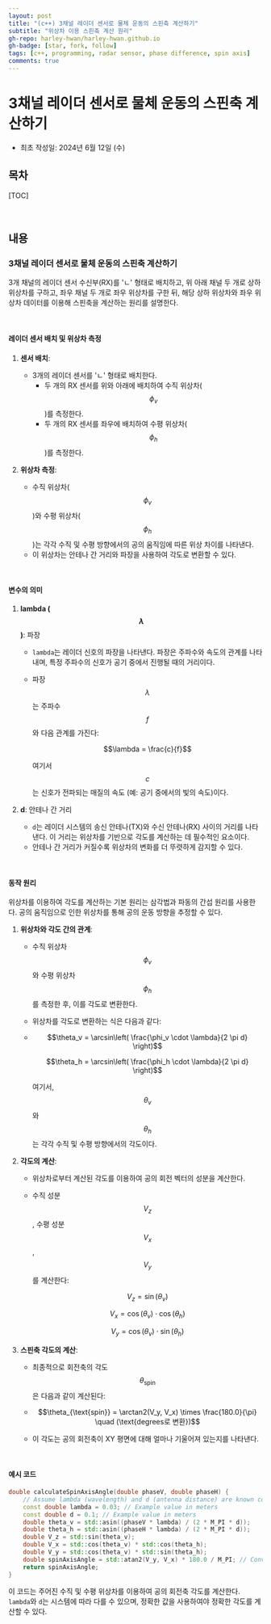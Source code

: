 ```yaml
---
layout: post
title: "(c++) 3채널 레이더 센서로 물체 운동의 스핀축 계산하기"
subtitle: "위상차 이용 스핀축 계산 원리"
gh-repo: harley-hwan/harley-hwan.github.io
gh-badge: [star, fork, follow]
tags: [c++, programming, radar sensor, phase difference, spin axis]
comments: true
---
```


# 3채널 레이더 센서로 물체 운동의 스핀축 계산하기

- 최초 작성일: 2024년 6월 12일 (수)
  
## 목차

[TOC]

<br/>

## 내용

### 3채널 레이더 센서로 물체 운동의 스핀축 계산하기

3개 채널의 레이더 센서 수신부(RX)를 'ㄴ' 형태로 배치하고, 위 아래 채널 두 개로 상하 위상차를 구하고, 좌우 채널 두 개로 좌우 위상차를 구한 뒤, 해당 상하 위상차와 좌우 위상차 데이터를 이용해 스핀축을 계산하는 원리를 설명한다.

<br/>

#### 레이더 센서 배치 및 위상차 측정

1. **센서 배치**:
   - 3개의 레이더 센서를 'ㄴ' 형태로 배치한다.
     - 두 개의 RX 센서를 위와 아래에 배치하여 수직 위상차($$\phi_v$$)를 측정한다.
     - 두 개의 RX 센서를 좌우에 배치하여 수평 위상차($$\phi_h$$)를 측정한다.
       
2. **위상차 측정**:
   - 수직 위상차($$\phi_v$$)와 수평 위상차($$\phi_h$$)는 각각 수직 및 수평 방향에서의 공의 움직임에 따른 위상 차이를 나타낸다.
   - 이 위상차는 안테나 간 거리와 파장을 사용하여 각도로 변환할 수 있다.
     
<br/>

#### 변수의 의미

1. **lambda ($$\lambda$$)**: 파장
   - `lambda`는 레이더 신호의 파장을 나타낸다. 파장은 주파수와 속도의 관계를 나타내며, 특정 주파수의 신호가 공기 중에서 진행될 때의 거리이다.
   - 파장 $$\lambda$$는 주파수 $$f$$와 다음 관계를 가진다:
     
     $$\lambda = \frac{c}{f}$$
     
     여기서 $$c$$는 신호가 전파되는 매질의 속도 (예: 공기 중에서의 빛의 속도)이다.

2. **d**: 안테나 간 거리
   - `d`는 레이더 시스템의 송신 안테나(TX)와 수신 안테나(RX) 사이의 거리를 나타낸다. 이 거리는 위상차를 기반으로 각도를 계산하는 데 필수적인 요소이다.
   - 안테나 간 거리가 커질수록 위상차의 변화를 더 뚜렷하게 감지할 수 있다.
     
<br/>

#### 동작 원리

위상차를 이용하여 각도를 계산하는 기본 원리는 삼각법과 파동의 간섭 원리를 사용한다. 공의 움직임으로 인한 위상차를 통해 공의 운동 방향을 추정할 수 있다.

1. **위상차와 각도 간의 관계**:
   - 수직 위상차 $$\phi_v$$와 수평 위상차 $$\phi_h$$를 측정한 후, 이를 각도로 변환한다.
   - 위상차를 각도로 변환하는 식은 다음과 같다:
   - 
     $$\theta_v = \arcsin\left( \frac{\phi_v \cdot \lambda}{2 \pi d} \right)$$
     
     $$\theta_h = \arcsin\left( \frac{\phi_h \cdot \lambda}{2 \pi d} \right)$$
     
     여기서, $$\theta_v$$와 $$\theta_h$$는 각각 수직 및 수평 방향에서의 각도이다.
     
2. **각도의 계산**:
   - 위상차로부터 계산된 각도를 이용하여 공의 회전 벡터의 성분을 계산한다.
   - 수직 성분 $$V_z$$, 수평 성분 $$V_x$$, $$V_y$$를 계산한다:
     
     $$V_z = \sin(\theta_v)$$
     
     $$V_x = \cos(\theta_v) \cdot \cos(\theta_h)$$
     
     $$V_y = \cos(\theta_v) \cdot \sin(\theta_h)$$
     
3. **스핀축 각도의 계산**:
   - 최종적으로 회전축의 각도 $$\theta_{\text{spin}}$$은 다음과 같이 계산된다:
   - 
     $$\theta_{\text{spin}} = \arctan2(V_y, V_x) \times \frac{180.0}{\pi} \quad (\text{degrees로 변환})$$
     
   - 이 각도는 공의 회전축이 XY 평면에 대해 얼마나 기울어져 있는지를 나타낸다.
     
<br/>

#### 예시 코드

```cpp
double calculateSpinAxisAngle(double phaseV, double phaseH) {
    // Assume lambda (wavelength) and d (antenna distance) are known constants
    const double lambda = 0.03; // Example value in meters
    const double d = 0.1; // Example value in meters
    double theta_v = std::asin((phaseV * lambda) / (2 * M_PI * d));
    double theta_h = std::asin((phaseH * lambda) / (2 * M_PI * d));
    double V_z = std::sin(theta_v);
    double V_x = std::cos(theta_v) * std::cos(theta_h);
    double V_y = std::cos(theta_v) * std::sin(theta_h);
    double spinAxisAngle = std::atan2(V_y, V_x) * 180.0 / M_PI; // Convert to degrees
    return spinAxisAngle;
}
```

이 코드는 주어진 수직 및 수평 위상차를 이용하여 공의 회전축 각도를 계산한다. `lambda`와 `d`는 시스템에 따라 다를 수 있으며, 정확한 값을 사용하여야 정확한 각도를 계산할 수 있다.
